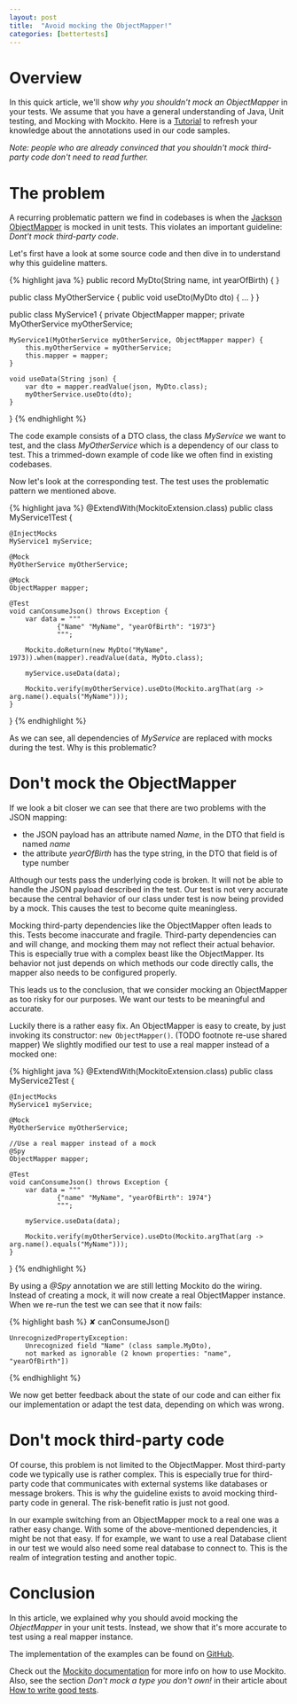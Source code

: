 ```yaml
---
layout: post
title:  "Avoid mocking the ObjectMapper!"
categories: [bettertests]
---
```


# Overview

In this quick article, we'll show _why you shouldn't mock an ObjectMapper_ in your tests.
We assume that you have a general understanding of Java, Unit testing, and Mocking with Mockito.
Here is a [Tutorial][mockito-tutorial] to refresh your knowledge about the annotations used in our code samples.

_Note: people who are already convinced that you shouldn't mock third-party code don't need to read further._

# The problem

A recurring problematic pattern we find in
codebases is when the [Jackson ObjectMapper][jackson] is mocked in unit tests.
This violates an important guideline: _Dont't mock third-party code_.

Let's first have a look at some source code and then dive in to understand why this guideline matters.

{% highlight java %}
public record MyDto(String name, int yearOfBirth) {
}

public class MyOtherService {
public void useDto(MyDto dto) {
...
}
}

public class MyService1 {
private ObjectMapper mapper;
private MyOtherService myOtherService;

    MyService1(MyOtherService myOtherService, ObjectMapper mapper) {
        this.myOtherService = myOtherService;
        this.mapper = mapper;
    }

    void useData(String json) {
        var dto = mapper.readValue(json, MyDto.class);
        myOtherService.useDto(dto);
    }
}
{% endhighlight %}

The code example consists of a DTO class, the class _MyService_ we want to test, and the class _MyOtherService_ which is
a dependency of our class to test. This a trimmed-down example of code like we often find in existing codebases.

Now let's look at the corresponding test. The test uses the problematic pattern we mentioned above.

{% highlight java %}
@ExtendWith(MockitoExtension.class)
public class MyService1Test {

    @InjectMocks
    MyService1 myService;

    @Mock
    MyOtherService myOtherService;

    @Mock
    ObjectMapper mapper;

    @Test
    void canConsumeJson() throws Exception {
        var data = """
                {"Name" "MyName", "yearOfBirth": "1973"}
                """;

        Mockito.doReturn(new MyDto("MyName", 1973)).when(mapper).readValue(data, MyDto.class);

        myService.useData(data);

        Mockito.verify(myOtherService).useDto(Mockito.argThat(arg -> arg.name().equals("MyName")));
    }
}
{% endhighlight %}

As we can see, all dependencies of _MyService_ are replaced with mocks during the test. Why is this problematic?

# Don't mock the ObjectMapper

If we look a bit closer we can see that there are two problems with the JSON mapping:
* the JSON payload has an attribute named _Name_, in the DTO that field is named _name_
* the attribute _yearOfBirth_ has the type string, in the DTO that field is of type number

Although our tests pass the underlying code is broken. It will not be able to handle the JSON payload described in the test. Our
test is not very accurate because the central behavior of our class under test is now being provided by a mock. This causes the test to become quite meaningless.

Mocking third-party dependencies like the ObjectMapper often leads to this. Tests become inaccurate and fragile.
Third-party dependencies can and will change, and mocking them may not reflect their actual behavior.
This is especially true with a complex beast like the ObjectMapper.
Its behavior not just depends on which methods our code directly calls, the mapper also needs to be configured properly.

This leads us to the conclusion, that we consider mocking an ObjectMapper as too risky for our purposes.
We want our tests to be meaningful and accurate.

Luckily there is a rather easy fix. An ObjectMapper is easy to create, by just invoking its constructor: `new ObjectMapper()`. (TODO footnote re-use shared mapper)
We slightly modified our test to use a real mapper instead of a mocked one:

{% highlight java %}
@ExtendWith(MockitoExtension.class)
public class MyService2Test {

    @InjectMocks
    MyService1 myService;

    @Mock
    MyOtherService myOtherService;

    //Use a real mapper instead of a mock
    @Spy
    ObjectMapper mapper;

    @Test
    void canConsumeJson() throws Exception {
        var data = """
                {"name" "MyName", "yearOfBirth": 1974"}
                """;

        myService.useData(data);

        Mockito.verify(myOtherService).useDto(Mockito.argThat(arg -> arg.name().equals("MyName")));
    }
}
{% endhighlight %}

By using a _@Spy_ annotation we are still letting Mockito do the wiring. Instead of creating a mock, it will now create a real ObjectMapper instance. When we re-run
the test we can see that it now fails:

{% highlight bash %}
✘ canConsumeJson()

    UnrecognizedPropertyException: 
        Unrecognized field "Name" (class sample.MyDto), 
        not marked as ignorable (2 known properties: "name", "yearOfBirth"])
{% endhighlight %}

We now get better feedback about the state of our code and can either fix our implementation or adapt the test data, depending on which was wrong.

# Don't mock third-party code

Of course, this problem is not limited to the ObjectMapper.
Most third-party code we typically use is rather complex. This is especially true for third-party code
that communicates with external systems like databases or message brokers.
This is why the guideline exists to avoid mocking third-party code in general. The risk-benefit ratio is just not good.

In our example switching from an ObjectMapper mock to a real one was a rather easy change.
With some of the above-mentioned dependencies, it might be not that easy.
If for example, we want to use a real Database client in our test we would also need some real database to connect to.
This is the realm of integration testing and another topic.

# Conclusion

In this article, we explained why you should avoid mocking the _ObjectMapper_ in your unit tests.
Instead, we show that it's more accurate to test using a real mapper instance.

The implementation of the examples can be found on [GitHub][github-examples].

Check out the [Mockito documentation][mockito] for more info on how to use Mockito.
Also, see the section _Don't mock a type you don't own!_ in their article about [How to write good tests][mockito-how].

[mockito]: https://site.mockito.org/
[mockito-tutorial]: https://www.baeldung.com/mockito-annotations
[jackson]: https://github.com/FasterXML/jackson-docs
[mockito-how]: https://github.com/mockito/mockito/wiki/How-to-write-good-tests#dont-mock-a-type-you-dont-own
[github-examples]: https://github.com/red-green-coding/bettertests-objectmapper-mock
